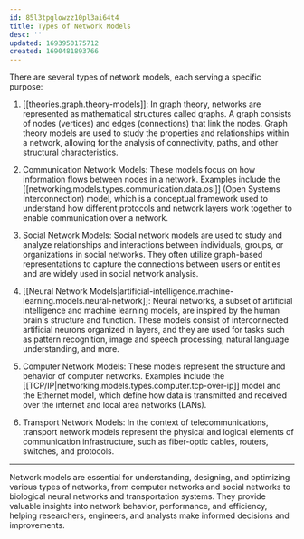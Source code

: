 ```yaml
---
id: 85l3tpglowzz10pl3ai64t4
title: Types of Network Models
desc: ''
updated: 1693950175712
created: 1690481893766
---
```


There are several types of network models, each serving a specific purpose:

1. [[theories.graph.theory-models]]: In graph theory, networks are represented as mathematical structures called graphs. A graph consists of nodes (vertices) and edges (connections) that link the nodes. Graph theory models are used to study the properties and relationships within a network, allowing for the analysis of connectivity, paths, and other structural characteristics. 

2. Communication Network Models: These models focus on how information flows between nodes in a network. Examples include the [[networking.models.types.communication.data.osi]] (Open Systems Interconnection) model, which is a conceptual framework used to understand how different protocols and network layers work together to enable communication over a network.

3. Social Network Models: Social network models are used to study and analyze relationships and interactions between individuals, groups, or organizations in social networks. They often utilize graph-based representations to capture the connections between users or entities and are widely used in social network analysis.

4. [[Neural Network Models|artificial-intelligence.machine-learning.models.neural-network]]: Neural networks, a subset of artificial intelligence and machine learning models, are inspired by the human brain's structure and function. These models consist of interconnected artificial neurons organized in layers, and they are used for tasks such as pattern recognition, image and speech processing, natural language understanding, and more.

5. Computer Network Models: These models represent the structure and behavior of computer networks. Examples include the [[TCP/IP|networking.models.types.computer.tcp-over-ip]] model and the Ethernet model, which define how data is transmitted and received over the internet and local area networks (LANs).

6. Transport Network Models: In the context of telecommunications, transport network models represent the physical and logical elements of communication infrastructure, such as fiber-optic cables, routers, switches, and protocols.

---

Network models are essential for understanding, designing, and optimizing various types of networks, from computer networks and social networks to biological neural networks and transportation systems. They provide valuable insights into network behavior, performance, and efficiency, helping researchers, engineers, and analysts make informed decisions and improvements.
